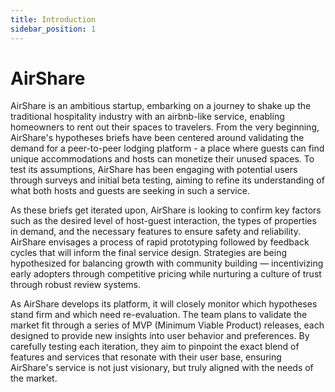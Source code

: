 ```yaml
---
title: Introduction
sidebar_position: 1
---
```


# AirShare

AirShare is an ambitious startup, embarking on a journey to shake up the
traditional hospitality industry with an airbnb-like service, enabling
homeowners to rent out their spaces to travelers. From the very beginning,
AirShare's hypotheses briefs have been centered around validating the demand for
a peer-to-peer lodging platform - a place where guests can find unique
accommodations and hosts can monetize their unused spaces. To test its
assumptions, AirShare has been engaging with potential users through surveys and
initial beta testing, aiming to refine its understanding of what both hosts and
guests are seeking in such a service.

As these briefs get iterated upon, AirShare is looking to confirm key factors
such as the desired level of host-guest interaction, the types of properties in
demand, and the necessary features to ensure safety and reliability. AirShare
envisages a process of rapid prototyping followed by feedback cycles that will
inform the final service design. Strategies are being hypothesized for balancing
growth with community building — incentivizing early adopters through
competitive pricing while nurturing a culture of trust through robust review
systems.

As AirShare develops its platform, it will closely monitor which hypotheses
stand firm and which need re-evaluation. The team plans to validate the market
fit through a series of MVP (Minimum Viable Product) releases, each designed to
provide new insights into user behavior and preferences. By carefully testing
each iteration, they aim to pinpoint the exact blend of features and services
that resonate with their user base, ensuring AirShare's service is not just
visionary, but truly aligned with the needs of the market.
